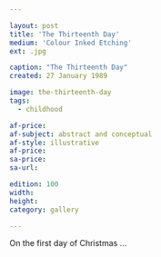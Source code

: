 ```yaml
---

layout: post
title: 'The Thirteenth Day'
medium: 'Colour Inked Etching'
ext: .jpg

caption: "The Thirteenth Day"
created: 27 January 1989

image: the-thirteenth-day
tags:
  - childhood

af-price:
af-subject: abstract and conceptual
af-style: illustrative
af-price:
sa-price:
sa-url:

edition: 100
width:
height:
category: gallery

---
```

On the first day of Christmas ...
